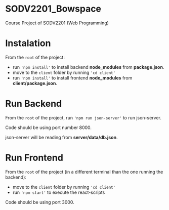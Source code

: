 # SODV2201_Bowspace
Course Project of SODV2201 (Web Programming)

# Instalation
From the `root` of the project:
- run `'npm install'` to install backend **node_modules** from **package.json**.
- move to the `client` folder by running `'cd client'`
- run `'npm install'` to install frontend **node_modules** from **client/package.json**.

# Run Backend
From the `root` of the project, run `'npm run json-server'` to run json-server.

Code should be using port number 8000.

json-server will be reading from **server/data/db.json**.

# Run Frontend
From the `root` of the project (in a different terminal than the one running the backend):
- move to the `client` folder by running `'cd client'`
- run `'npm start'` to execute the react-scripts

Code should be using port 3000.